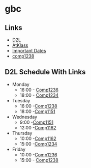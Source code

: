 # gbc
## Links
- [D2L](https://learn.georgebrown.ca)
- [AtKlass](https://app.atklass.com)
- [Important Dates](https://www.georgebrown.ca/current-students/important-dates?term=27246&category=131)
- [comp1238](comp1238.md)

## D2L Schedule With Links
 * Monday
   * 16:00 - [Comp1236](https://learn.georgebrown.ca/d2l/home/337951)
   * 18:00 - [Comp1234](https://learn.georgebrown.ca/d2l/home/342901)
* Tuesday
   * 16:00 -[Comp1238](https://learn.georgebrown.ca/d2l/home/334969)
   * 18:00 -[Comp1151](https://learn.georgebrown.ca/d2l/home/335101)
* Wednesday
    * 9:00 -[Comp1151](https://learn.georgebrown.ca/d2l/home/335101)
    * 12:00 -[Comp1162](https://learn.georgebrown.ca/d2l/home/331954)
* Thursday
   * 10:00 -[Comp1162](https://learn.georgebrown.ca/d2l/home/331954)
   * 15:00 -[Comp1234](https://learn.georgebrown.ca/d2l/home/342901)
* Friday
   * 10:00 -[Comp1236](https://learn.georgebrown.ca/d2l/home/337951)
   * 15:00 - [Comp1238](https://learn.georgebrown.ca/d2l/home/334969)
  
